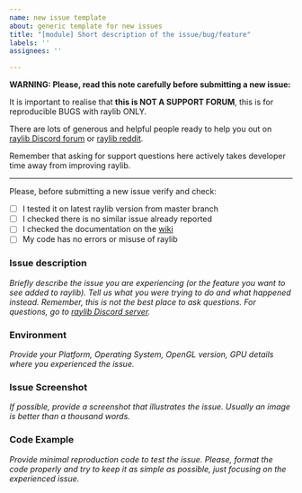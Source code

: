 ```yaml
---
name: new issue template
about: generic template for new issues
title: "[module] Short description of the issue/bug/feature"
labels: ''
assignees: ''

---
```


**WARNING: Please, read this note carefully before submitting a new issue:**

It is important to realise that **this is NOT A SUPPORT FORUM**, this is for reproducible BUGS with raylib ONLY.

There are lots of generous and helpful people ready to help you out on [raylib Discord forum](https://discord.gg/raylib) or [raylib reddit](https://www.reddit.com/r/raylib/).

Remember that asking for support questions here actively takes developer time away from improving raylib.

---

Please, before submitting a new issue verify and check:

 - [ ] I tested it on latest raylib version from master branch
 - [ ] I checked there is no similar issue already reported
 - [ ] I checked the documentation on the [wiki](https://github.com/raysan5/raylib/wiki)
 - [ ] My code has no errors or misuse of raylib

### Issue description

*Briefly describe the issue you are experiencing (or the feature you want to see added to raylib). Tell us what you were trying to do and what happened instead. Remember, this is not the best place to ask questions. For questions, go to [raylib Discord server](https://discord.gg/raylib).*

### Environment

*Provide your Platform, Operating System, OpenGL version, GPU details where you experienced the issue.*

### Issue Screenshot

*If possible, provide a screenshot that illustrates the issue. Usually an image is better than a thousand words.*

### Code Example

*Provide minimal reproduction code to test the issue. Please, format the code properly and try to keep it as simple as possible, just focusing on the experienced issue.*

